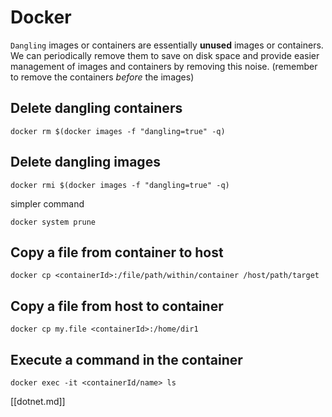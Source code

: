 # Docker

`Dangling` images or containers are essentially **unused** images or containers.  We can periodically remove them to save on disk space and provide easier management of images and containers by removing this noise.  (remember to remove the containers *before* the images)

## Delete dangling containers

```
docker rm $(docker images -f "dangling=true" -q)
```

## Delete dangling images

```
docker rmi $(docker images -f "dangling=true" -q)
```

simpler command

```
docker system prune
```

## Copy a file from container to host

```
docker cp <containerId>:/file/path/within/container /host/path/target
```

## Copy a file from host to container

```
docker cp my.file <containerId>:/home/dir1
```

## Execute a command in the container

```
docker exec -it <containerId/name> ls
```


[[dotnet.md]]
